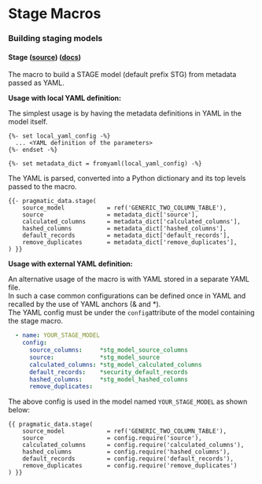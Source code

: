 # Stage Macros

### Building staging models

#### Stage ([source](macros/structural/storage/stage/stage.sql)) ([docs](macros/structural/storage/stage/stage_macros_docs.yml))

The macro to build a STAGE model (default prefix STG) from metadata passed as YAML.

**Usage with local YAML definition:**

The simplest usage is by having the metadata definitions in YAML in the model itself.
```text
{%- set local_yaml_config -%}
  ... <YAML definition of the parameters>
{%- endset -%}

{%- set metadata_dict = fromyaml(local_yaml_config) -%}
```
The YAML is parsed, converted into a Python dictionary and its top levels passed to the macro.
```text
{{- pragmatic_data.stage(
    source_model            = ref('GENERIC_TWO_COLUMN_TABLE'),
    source                  = metadata_dict['source'],
    calculated_columns      = metadata_dict['calculated_columns'],
    hashed_columns          = metadata_dict['hashed_columns'],
    default_records         = metadata_dict['default_records'],
    remove_duplicates       = metadata_dict['remove_duplicates'],
) }}
```

**Usage with external YAML definition:**

An alternative usage of the macro is with YAML stored in a separate YAML file.  
In such a case common configurations can be defined once in YAML and recalled by the use of YAML anchors (& and *).  
The YAML config must be under the `config`attribute of the model containing the stage macro.
```yaml
  - name: YOUR_STAGE_MODEL
    config:
      source_columns:     *stg_model_source_columns
      source:             *stg_model_source
      calculated_columns: *stg_model_calculated_columns
      default_records:    *security_default_records
      hashed_columns:     *stg_model_hashed_columns
      remove_duplicates: 

```
The above config is used in the model named `YOUR_STAGE_MODEL` as shown below:
```text
{{ pragmatic_data.stage(
    source_model            = ref('GENERIC_TWO_COLUMN_TABLE'),
    source                  = config.require('source'),
    calculated_columns      = config.require('calculated_columns'),
    hashed_columns          = config.require('hashed_columns'),
    default_records         = config.require('default_records'),
    remove_duplicates       = config.require('remove_duplicates')
) }}
```